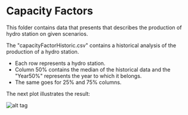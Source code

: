 # Capacity Factors


This folder contains data that presents that describes the production of hydro station on given scenarios.


The "capacityFactorHistoric.csv" contains a historical analysis of the production of a hydro station.
  - Each row represents a hydro station.
  - Column 50% contains the median of the historical data and the "Year50%" represents the year to which it belongs.
  - The same goes for 25% and 75% columns.


The next plot illustrates the result:

![alt tag](https://github.com/sergiocastellanos/switch_mexico_data/blob/master/Hydro/Plots/cf.png)
